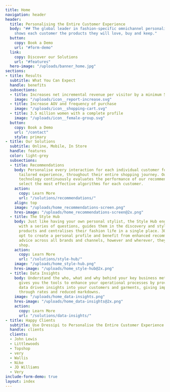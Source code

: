 ```yaml
---
title: Home
navigation: header
header:
  title: Personalising the Entire Customer Experience
  body: "## The global leader in fashion-specific omnichannel personalisation, Dressipi
    shows each customer the products they will love, buy and keep."
  button:
    copy: Book a Demo
    url: "#form-demo"
  link:
    copy: Discover our Solutions
    url: "#features"
  hero-image: "/uploads/banner_home.jpg"
sections:
- title: Results
  subtitle: What You Can Expect
  handle: benefits
  subsections:
  - title: Increases net incremental revenue per visitor by a minimum 5%
    image: "/uploads/icon__report-increase.svg"
  - title: Increase AOV and frequency of purchase
    image: "/uploads/icon__shopping-cart.svg"
  - title: 3.5 million women with a complete profile
    image: "/uploads/icon__female-group.svg"
  button:
    copy: Book a Demo
    url: "/contact"
    style: primary
- title: Our Solutions
  subtitle: Online, Mobile, In Store
  handle: features
  color: light-grey
  subsections:
  - title: Recommendations
    body: Personalise every interaction for each individual customer for a completely
      tailored experience, throughout their entire shopping journey. Our machine learning
      technology continuously evaluates the performance of our recommendations to
      select the most effective algorithms for each customer.
    action:
      copy: Learn More
      url: "/solutions/recommendations/"
    align: top
    image: "/uploads/home_recommendations-screen.png"
    hres-image: "/uploads/home_recommendations-screen@2x.png"
  - title: The Style Hub
    body: Just like having your own personal stylist, the Style Hub engages shoppers
      with a series of questions, guides them in the discovery and styling of new
      products and centralises their fashion life in a single place. 30% of visitors
      opt to create a personal profile and benefit from enhanced recommendations and
      advice across all brands and channels, however and wherever, they choose to
      shop.
    action:
      copy: Learn More
      url: "/solutions/style-hub/"
    image: "/uploads/home_style-hub.png"
    hres-image: "/uploads/home_style-hub@2x.png"
  - title: Data Insights
    body: Understand the who, what and why behind your key business metrics. Dressipi
      gives you the tools to enhance your operational processes by providing unique
      data driven insights into your customers and garments, giving improved sell
      through rates and reduced markdowns.
    image: "/uploads/home_data-insights.png"
    hres-image: "/uploads/home_data-insights@2x.png"
    action:
      copy: Learn More
      url: "/solutions/data-insights/"
- title: Happy Clients
  subtitle: Use Dressipi to Personalise the Entire Customer Experience
  handle: clients
  clients:
  - John Lewis
  - Littlewoods
  - Topshop
  - very
  - Wallis
  - Nike
  - JD Williams
  - Very
include-form-demo: true
layout: index
---
```



